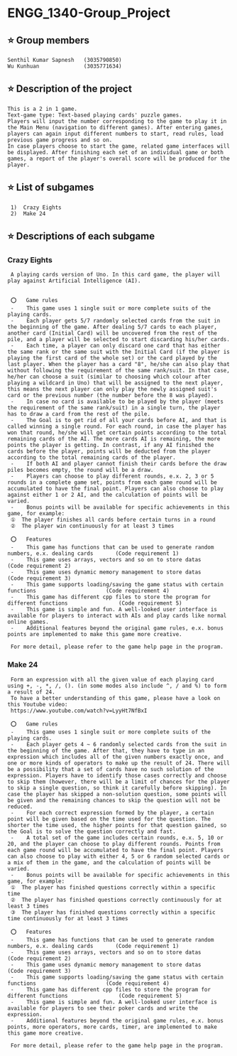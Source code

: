 #    ENGG_1340-Group_Project

##   ⭐️  Group members
    Senthil Kumar Sapnesh   (3035790850)
    Wu Kunhuan              (3035771634)



##   ⭐️  Description of the project
    This is a 2 in 1 game.
    Text-game type: Text-based playing cards' puzzle games.
    Players will input the number corresponding to the game to play it in the Main Menu (navigation to different games). After entering games, players can again input different numbers to start, read rules, load previous game progress and so on.
    In case players choose to start the game, related game interfaces will be displayed. After finishing each set of an individual game or both games, a report of the player's overall score will be produced for the player.



##   ⭐️  List of subgames
     1)  Crazy Eights
     2)  Make 24



##   ⭐️  Descriptions of each subgame

###  Crazy Eights
     A playing cards version of Uno. In this card game, the player will play against Artificial Intelligence (AI).
     

     ⭕️   Game rules
     -    This game uses 1 single suit or more complete suits of the playing cards.
     -    Each player gets 5/7 randomly selected cards from the suit in the beginning of the game. After dealing 5/7 cards to each player, another card (Initial Card) will be uncovered from the rest of the pile, and a player will be selected to start discarding his/her cards.
     -    Each time, a player can only discard one card that has either the same rank or the same suit with the Initial Card (if the player is playing the first card of the whole set) or the card played by the last player. When the player has a card "8", he/she can also play that without following the requirement of the same rank/suit. In that case, he/her can choose a suit (similar to choosing which colour after playing a wildcard in Uno) that will be assigned to the next player, this means the next player can only play the newly assigned suit's card or the previous number (the number before the 8 was played).
     -    In case no card is available to be played by the player (meets the requirement of the same rank/suit) in a single turn, the player has to draw a card from the rest of the pile.
     -    The Goal is to get rid of all your cards before AI, and that is called winning a single round. For each round, in case the player has won that round, he/she will get certain points according to the total remaining cards of the AI. The more cards AI is remaining, the more points the player is getting. In contrast, if any AI finished the cards before the player, points will be deducted from the player according to the total remaining cards of the player.
     -    If both AI and player cannot finish their cards before the draw piles becomes empty, the round will be a draw.
     -    Players can choose to play different rounds, e.x. 2, 3 or 5 rounds in a complete game set, points from each game round will be accumulated to have the final point. Players can also choose to play against either 1 or 2 AI, and the calculation of points will be varied.
     -    Bonus points will be available for specific achievements in this game, for example:
     ①  The player finishes all cards before certain turns in a round
     ②  The player win continuously for at least 3 times

     ⭕️   Features
     -    This game has functions that can be used to generate random numbers, e.x. dealing cards       (Code requirement 1)
     -    This game uses arrays, vectors and so on to store datas                                       (Code requirement 2)
     -    This game uses dynamic memory management to store datas                                       (Code requirement 3)
     -    This game supports loading/saving the game status with certain functions                      (Code requirement 4)
     -    This game has different cpp files to store the program for different functions                (Code requirement 5)
     -    This game is simple and fun. A well-looked user interface is available for players to interact with AIs and play cards like normal online games.
     -    Additional features beyond the original game rules, e.x. bonus points are implemented to make this game more creative.

     For more detail, please refer to the game help page in the program.






###  Make 24
     Form an expression with all the given value of each playing card using +, -, *, /, (). (in some modes also include ^, / and %) to form a result of 24.
     To have a better understanding of this game, please have a look on this Youtube video:
     https://www.youtube.com/watch?v=LyyHt7NfBxI

     ⭕️   Game rules
     -    This game uses 1 single suit or more complete suits of the playing cards.
     -    Each player gets 4 ~ 6 randomly selected cards from the suit in the beginning of the game. After that, they have to type in an expression which includes all of the given numbers exactly once, and one or more kinds of operators to make up the result of 24. There will be a possibility that a set of cards have no such solution of the expression. Players have to identify those cases correctly and choose to skip them (however, there will be a limit of chances for the player to skip a single question, so think it carefully before skipping). In case the player has skipped a non-solution question, some points will be given and the remaining chances to skip the question will not be reduced.
     -    For each correct expression formed by the player, a certain point will be given based on the time used for the question. The shorter the time used, the higher points for that question gained, so the Goal is to solve the question correctly and fast.
     -    A total set of the game includes certain rounds, e.x. 5, 10 or 20, and the player can choose to play different rounds. Points from each game round will be accumulated to have the final point. Players can also choose to play with either 4, 5 or 6 random selected cards or a mix of them in the game, and the calculation of points will be varied.
     -    Bonus points will be available for specific achievements in this game, for example:
     ①  The player has finished questions correctly within a specific time
     ②  The player has finished questions correctly continuously for at least 3 times
     ③  The player has finished questions correctly within a specific time continuously for at least 3 times

     ⭕️   Features
     -    This game has functions that can be used to generate random numbers, e.x. dealing cards       (Code requirement 1)
     -    This game uses arrays, vectors and so on to store datas                                       (Code requirement 2)
     -    This game uses dynamic memory management to store datas                                       (Code requirement 3)
     -    This game supports loading/saving the game status with certain functions                      (Code requirement 4)
     -    This game has different cpp files to store the program for different functions                (Code requirement 5)
     -    This game is simple and fun. A well-looked user interface is available for players to see their poker cards and write the expression.
     -    Additional features beyond the original game rules, e.x. bonus points, more operators, more cards, timer, are implemented to make this game more creative.

     For more detail, please refer to the game help page in the program. 

